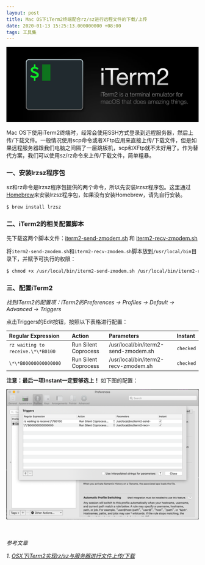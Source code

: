 ```yaml
---
layout: post
title: Mac OS下iTerm2终端配合rz/sz进行远程文件的下载/上传
date: 2020-01-13 15:25:13.000000000 +08:00
tags: 工具集
---
```


![iterm2-logo2x.jpg](/assets/images/2020-01/iterm2-logo2x.jpg)

Mac OS下使用iTerm2终端时，经常会使用SSH方式登录到远程服务器，然后上传/下载文件。一般情况使用scp命令或者XFtp应用来直接上传/下载文件，但是如果远程服务器跟我们电脑之间隔了一层跳板机，scp和XFtp就不太好用了。作为替代方案，我们可以使用sz/rz命令来上传/下载文件，简单粗暴。

### 一、安装lrzsz程序包

sz和rz命令是lrzsz程序包提供的两个命令，所以先安装lrzsz程序包。这里通过[Homebrew](https://brew.sh)来安装lrzsz程序包，如果没有安装Homebrew，请先自行安装。

```bash
$ brew install lrzsz
```

### 二、iTerm2的相关配置脚本

先下载这两个脚本文件：[iterm2-send-zmodem.sh](/assets/files/iterm2-send-zmodem.sh) 和 [iterm2-recv-zmodem.sh](/assets/files/iterm2-recv-zmodem.sh)

将`iterm2-send-zmodem.sh`和`iterm2-recv-zmodem.sh`脚本放到`/usr/local/bin`目录下，并赋予可执行的权限：

```bash
$ chmod +x /usr/local/bin/iterm2-send-zmodem.sh /usr/local/bin/iterm2-recv-zmodem.sh
```

### 三、配置iTerm2

*找到iTerm2的配置项：iTerm2的Preferences -> Profiles -> Default -> Advanced -> Triggers*

点击Triggers的Edit按钮，按照以下表格进行配置：

|Regular Expression|Action|Parameters|Instant|
|:---|:---|:---|:---|
|`rz waiting to receive.\*\*B0100`|Run Silent Coprocess|/usr/local/bin/iterm2-send-zmodem.sh|`checked`|
|`\*\*B00000000000000`|Run Silent Coprocess|/usr/local/bin/iterm2-recv-zmodem.sh|`checked`|

**注意：最后一项Instant一定要够选上！** 如下图的配置：

![iterm2-config.png](/assets/images/2020-01/iterm2-config.png)


<br /><br />
*参考文章*

*1. [OSX下iTerm2实现rz/sz与服务器进行文件上传/下载](https://molunerfinn.com/iTerm2-lrzsz/#%E9%85%8D%E7%BD%AEiTerm2)*
